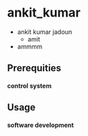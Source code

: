 # ankit_kumar
+ ankit kumar jadoun
  + amit
 + ammmm
## Prerequities
#### control system
## Usage
#### software development
